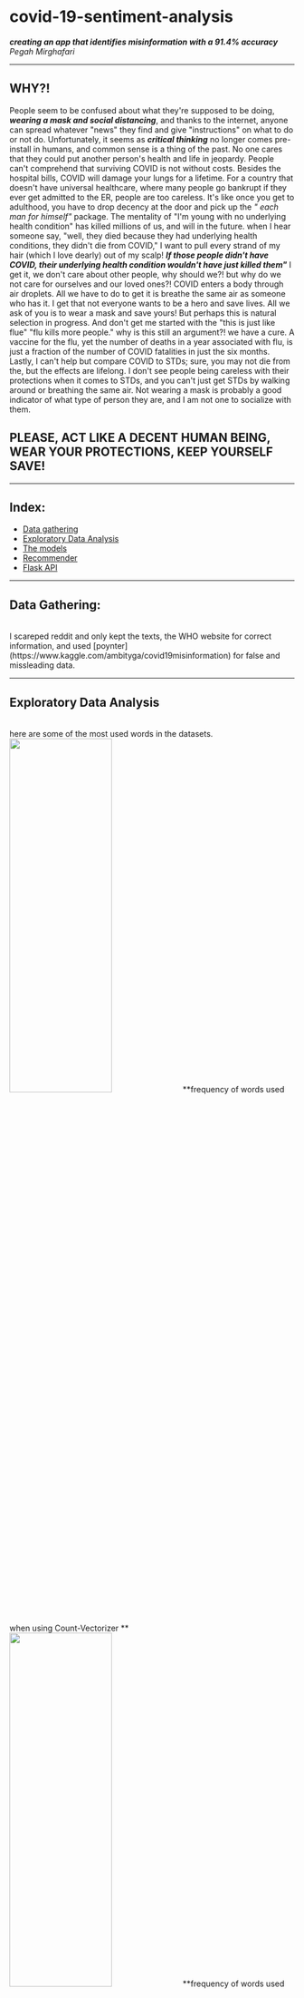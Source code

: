 # covid-19-sentiment-analysis
***creating an app that identifies misinformation with a 91.4% accuracy***
*Pegah Mirghafari*
___

## WHY?!

People seem to be confused about what they're supposed to be doing, ***wearing a mask and social distancing***, and thanks to the internet, anyone can spread whatever "news" they find and give "instructions" on what to do or not do. 
Unfortunately, it seems as ***critical thinking*** no longer comes pre-install in humans, and common sense is a thing of the past. No one cares that they could put another person's health and life in jeopardy. People can't comprehend that surviving COVID is not without costs. Besides the hospital bills, COVID will damage your lungs for a lifetime. For a country that doesn't have universal healthcare, where many people go bankrupt if they ever get admitted to the ER, people are too careless. 
It's like once you get to adulthood, you have to drop decency at the door and pick up the *" each man for himself"* package. The mentality of "I'm young with no underlying health condition" has killed millions of us, and will in the future. when I hear someone say, "well, they died because they had underlying health conditions, they didn't die from COVID," I want to pull every strand of my hair (which I love dearly) out of my scalp! ***If those people didn't have COVID, their underlying health condition wouldn't have just killed them"*** 
I get it, we don't care about other people, why should we?! but why do we not care for ourselves and our loved ones?! COVID enters a body through air droplets. All we have to do to get it is breathe the same air as someone who has it. I get that not everyone wants to be a hero and save lives. All we ask of you is to wear a mask and save yours! But perhaps this is natural selection in progress.
And don't get me started with the "this is just like flue" "flu kills more people." why is this still an argument?! we have a cure. A vaccine for the flu, yet the number of deaths in a year associated with flu, is just a fraction of the number of COVID fatalities in just the six months. 
Lastly, I can't help but compare COVID to STDs; sure, you may not die from the, but the effects are lifelong. I don't see people being careless with their protections when it comes to STDs, and you can't just get STDs by walking around or breathing the same air. Not wearing a mask is probably a good indicator of what type of person they are, and I am not one to socialize with them. 
## PLEASE, ACT LIKE A DECENT HUMAN BEING, WEAR YOUR PROTECTIONS, KEEP YOURSELF SAVE! 
___

## Index:
- [Data gathering](#Data-Gathering)
- [Exploratory Data Analysis](#Exploratory-Data-Analysis)
- [The models](#Modeling)
- [Recommender](#Recommender)
- [Flask API](#Flask-API)
    
___

## Data Gathering:
<br/>
I scareped reddit and only kept the texts, the WHO website for correct information, and used [poynter](https://www.kaggle.com/ambityga/covid19misinformation) for false and missleading data. 

___

## Exploratory Data Analysis

<br/> 
here are some of the most used words in the datasets. 

<img src="./assets/word-freq-in-headlines.png" width="60%" height="40%">
**frequency of words used when using Count-Vectorizer **  


<img src="./assets/word-freq-in-headlines-reg-tok.png" width="60%" height="40%"> 
**frequency of words used when tokenizing words** 

<img src="./assets/word-freq-in-true-headlines-regtok.png" width="60%" height="40%"> 
**frequency of words in true information when tokenizing words** 


<img src="./assets/avg-pos-neg-cost-list.png" width="50%" height="50%"> 
**average sentiment in true, false, and misleading information, using a custom  list of words** 


<img src="./assets/avg-pos-neg-vader.png" width="50%" height="50%"> 
**average sentiment in true, false, and misleading information, using vader** 


<img src="./assets/compound-catplot.png" width="50%" height="50%"> 
**a catplot of compound score of informations** 


<img src="./assets/compound-dist.png" width="100%" height="100%"> 
**distribution of compound scores of informations** 

 
<br/> 

___
## Modeling
<br/> 
created a pipeling and by grid searching I fitted 6 models. here are The breakouts 

<img src="./assets/lrCV.png" width="100%" height="100%">
**Count Vectorizer and Logistic Regression CV
Training Score: 0.990
Testing Score: 0.915 **  

<img src="./assets/lrtf.png" width="100%" height="100%">
**TF-IDF Vectorizer and Logistic Regression CV
Training Score: 0.994
Testing Score: 0.913 ** 

<img src="./assets/MNBcv.png" width="100%" height="100%">
**Count Vectorizer and Multinomial Naive Bayes
Training Score: 0.941
Testing Score: 0.909 ** 


<img src="./assets/MNBtf.png" width="100%" height="100%">
**TF-IDF Vectorizer and Multinomial Naive Bayes
Training Score: 0.941
Testing Score: 0.892**  

<img src="./assets/RFCV.png" width="100%" height="100%">
**Count Vectorizer and Random Forest
Training Score: 0.883
Testing Score: 0.850**  

<img src="./assets/RFTF.png" width="100%" height="100%">
**TF-IDF Vectorizer and Random Forest
Training Score: 0.906
Testing Score: 0.852**  

<br/> 

___
## Flask API
<br/> 

- I just created a flask api, and imported my models via, pickle. 
- deployed the app on heroku, because I want to save the world, not lose a furtuone
- changed my domain name, to my website's name, because I'm paying for it, might as wll use it.
**- you can test out the [app here](http://misinfo.shesarocknroller.com/)**
